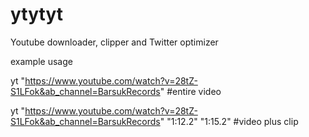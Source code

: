 # ytytyt
Youtube downloader, clipper and Twitter optimizer

example usage

yt "https://www.youtube.com/watch?v=28tZ-S1LFok&ab_channel=BarsukRecords" #entire video

yt "https://www.youtube.com/watch?v=28tZ-S1LFok&ab_channel=BarsukRecords" "1:12.2" "1:15.2" #video plus clip
